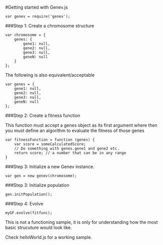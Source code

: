 
#Getting started with Genev.js
 
```
var genev = require('genev');
```

###Step 1: Create a chromosome structure

```
var chromosome = {
    genes: {
        gene1: null,
        gene2: null,
        gene3: null,
        geneN: null
    }
};
```

The following is also equivalent/acceptable

```
var genes = {
    gene1: null,
    gene2: null,
    gene3: null,
    geneN: null
};
```
 
###Step 2: Create a fitness function
  
This function must accept a genes object as its first argument
where then you must define an algorithm to evaluate the fitness of those genes
 
```
var fitnessFunction = function (genes) {
    var score = someCalculatedScore;
    // Do something with genes.gene1 and gene2 etc.
    return score; // a number that can be in any range
}
```

###Step 3: Initialize a new Genev instance.
 
```
var gen = new genev(chromosome);
```

###Step 3: Initialize population
 
 ```
gen.initPopulation();
```

###Step 4: Evolve
 
 ```
myGF.evolve(fitfunc);
```

This is not a functioning sample,
it is only for understanding how the most 
basic strucuture would look like.

Check helloWorld.js for a working sample.
 